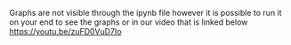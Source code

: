 Graphs are not visible through the ipynb file however it is possible to run it on your end to see the graphs or in our video that is linked below
https://youtu.be/zuFD0VuD7Io
